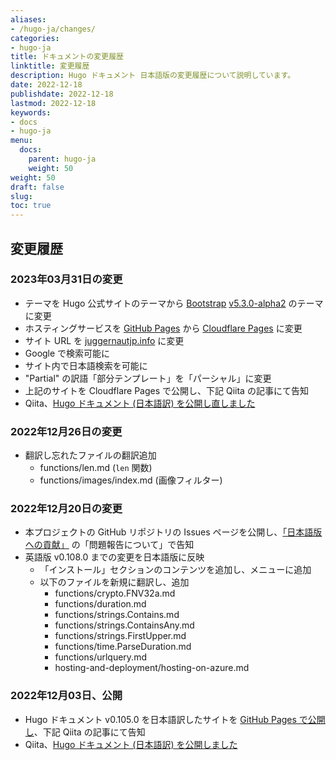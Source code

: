```yaml
---
aliases:
- /hugo-ja/changes/
categories:
- hugo-ja
title: ドキュメントの変更履歴
linktitle: 変更履歴
description: Hugo ドキュメント 日本語版の変更履歴について説明しています。 
date: 2022-12-18
publishdate: 2022-12-18
lastmod: 2022-12-18
keywords:
- docs
- hugo-ja
menu:
  docs:
    parent: hugo-ja
    weight: 50
weight: 50
draft: false
slug:
toc: true
---
```


## 変更履歴


### 2023年03月31日の変更

- テーマを Hugo 公式サイトのテーマから [Bootstrap](https://getbootstrap.com/) [v5.3.0-alpha2](https://github.com/twbs/bootstrap/releases/tag/v5.3.0-alpha2) のテーマに変更
- ホスティングサービスを [GitHub Pages](https://docs.github.com/ja/pages/getting-started-with-github-pages/about-github-pages) から [Cloudflare Pages](https://www.cloudflare.com/ja-jp/products/pages/) に変更
- サイト URL を [juggernautjp.info](https://juggernautjp.info/) に変更
- Google で検索可能に
- サイト内で日本語検索を可能に
- "Partial" の訳語「部分テンプレート」を「パーシャル」に変更
- 上記のサイトを Cloudflare Pages で公開し、下記 Qiita の記事にて告知
- Qiita、[Hugo ドキュメント (日本語訳) を公開し直しました](https://qiita.com/juggernautjp/items/)


### 2022年12月26日の変更

- 翻訳し忘れたファイルの翻訳追加
  - functions/len.md (`len` 関数)
  - functions/images/index.md (画像フィルター)


### 2022年12月20日の変更

- 本プロジェクトの GitHub リポジトリの Issues ページを公開し、[「日本語版への貢献」](/hugo-ja/contribute/) の「問題報告について」で告知
- 英語版 v0.108.0 までの変更を日本語版に反映
  - 「インストール」セクションのコンテンツを追加し、メニューに追加
  - 以下のファイルを新規に翻訳し、追加
    - functions/crypto.FNV32a.md
    - functions/duration.md
    - functions/strings.Contains.md
    - functions/strings.ContainsAny.md
    - functions/strings.FirstUpper.md
    - functions/time.ParseDuration.md
    - functions/urlquery.md
    - hosting-and-deployment/hosting-on-azure.md


### 2022年12月03日、公開

- Hugo ドキュメント v0.105.0 を日本語訳したサイトを [GitHub Pages で公開し](https://juggernautjp.github.io/hugo-docs-ja/documentation/)、下記 Qiita の記事にて告知
- Qiita、[Hugo ドキュメント (日本語訳) を公開しました](https://qiita.com/juggernautjp/items/07496d0c2fa1f592f548)



